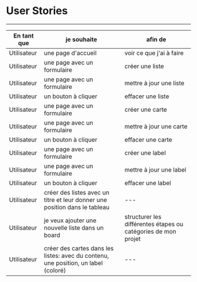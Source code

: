# User Stories

---

|En tant que|je souhaite|afin de|
|---|---|---|
|Utilisateur|une page d'accueil|voir ce que j'ai à faire|
|Utilisateur|une page avec un formulaire|créer une liste|
|Utilisateur|une page avec un formulaire|mettre à jour une liste|
|Utilisateur|un bouton à cliquer|effacer une liste|
|Utilisateur|une page avec un formulaire|créer une carte|
|Utilisateur|une page avec un formulaire|mettre à jour une carte|
|Utilisateur|un bouton à cliquer|effacer une carte|
|Utilisateur|une page avec un formulaire|créer une label|
|Utilisateur|une page avec un formulaire|mettre à jour une label|
|Utilisateur|un bouton à cliquer|effacer une label|
|Utilisateur| créer des listes avec un titre et leur donner une position dans le tableau | --- |
|Utilisateur | je veux ajouter une nouvelle liste dans un board | structurer les différentes étapes ou catégories de mon projet |
|Utilisateur|créer des cartes dans les listes: avec du contenu, une position, un label (coloré)|---|
